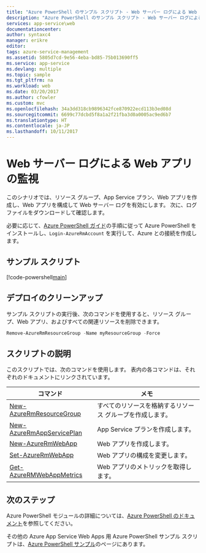 ```yaml
---
title: "Azure PowerShell のサンプル スクリプト - Web サーバー ログによる Web アプリの監視 | Microsoft Docs"
description: "Azure PowerShell のサンプル スクリプト - Web サーバー ログによる Web アプリの監視"
services: app-service\web
documentationcenter: 
author: syntaxc4
manager: erikre
editor: 
tags: azure-service-management
ms.assetid: 5805d7cd-9e56-4eba-bd85-75b013690ff5
ms.service: app-service
ms.devlang: multiple
ms.topic: sample
ms.tgt_pltfrm: na
ms.workload: web
ms.date: 03/20/2017
ms.author: cfowler
ms.custom: mvc
ms.openlocfilehash: 34a3dd318cb9896342fce870922ecd113b3ed08d
ms.sourcegitcommit: 6699c77dcbd5f8a1a2f21fba3d0a0005ac9ed6b7
ms.translationtype: HT
ms.contentlocale: ja-JP
ms.lasthandoff: 10/11/2017
---
```

# <a name="monitor-a-web-app-with-web-server-logs"></a>Web サーバー ログによる Web アプリの監視

このシナリオでは、リソース グループ、App Service プラン、Web アプリを作成し、Web アプリを構成して Web サーバー ログを有効にします。 次に、ログ ファイルをダウンロードして確認します。

必要に応じて、[Azure PowerShell ガイド](/powershell/azure/overview)の手順に従って Azure PowerShell をインストールし、`Login-AzureRmAccount` を実行して、Azure との接続を作成します。

## <a name="sample-script"></a>サンプル スクリプト

[!code-powershell[main](../../../powershell_scripts/app-service/monitor-with-logs/monitor-with-logs.ps1 "Monitor a web app with web server logs")]

## <a name="clean-up-deployment"></a>デプロイのクリーンアップ 

サンプル スクリプトの実行後、次のコマンドを使用すると、リソース グループ、Web アプリ、およびすべての関連リソースを削除できます。

```powershell
Remove-AzureRmResourceGroup -Name myResourceGroup -Force
```

## <a name="script-explanation"></a>スクリプトの説明

このスクリプトでは、次のコマンドを使用します。 表内の各コマンドは、それぞれのドキュメントにリンクされています。

| コマンド | メモ |
|---|---|
| [New-AzureRmResourceGroup](/powershell/module/azurerm.resources/new-azurermresourcegroup) | すべてのリソースを格納するリソース グループを作成します。 |
| [New-AzureRmAppServicePlan](/powershell/module/azurerm.websites/new-azurermappserviceplan) | App Service プランを作成します。 |
| [New-AzureRmWebApp](/powershell/module/azurerm.websites/new-azurermwebapp) | Web アプリを作成します。 |
| [Set-AzureRmWebApp](/powershell/module/azurerm.websites/set-azurermwebapp) | Web アプリの構成を変更します。 |
| [Get-AzureRMWebAppMetrics](/powershell/module/azurerm.websites/get-azurermwebappmetrics) | Web アプリのメトリックを取得します。 |

## <a name="next-steps"></a>次のステップ

Azure PowerShell モジュールの詳細については、[Azure PowerShell のドキュメント](/powershell/azure/overview)を参照してください。

その他の Azure App Service Web Apps 用 Azure PowerShell サンプル スクリプトは、[Azure PowerShell サンプル](../app-service-powershell-samples.md)のページにあります。
